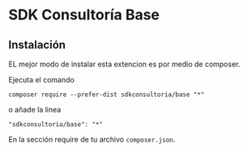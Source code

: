 SDK Consultoría Base
====


Instalación
------------
EL mejor modo de instalar esta extencion es por medio de composer.

Ejecuta el comando

```
composer require --prefer-dist sdkconsultoria/base "*"
```

o añade la linea

```
"sdkconsultoria/base": "*"
```

En la sección require de tu archivo `composer.json`.
